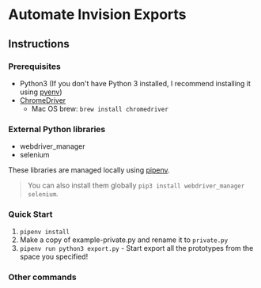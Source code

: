 # Automate Invision Exports

## Instructions
### Prerequisites
- Python3 (If you don't have Python 3 installed, I recommend installing it using [pyenv](https://github.com/pyenv/pyenv))
- [ChromeDriver](https://chromedriver.chromium.org/downloads)
  - Mac OS brew: `brew install chromedriver`

### External Python libraries
- webdriver_manager
- selenium

These libraries are managed locally using [pipenv](https://pypi.org/project/pipenv/).
>You can also install them globally `pip3 install webdriver_manager selenium`.


### Quick Start
1. `pipenv install`
2. Make a copy of example-private.py and rename it to `private.py`
3. `pipenv run python3 export.py` - Start export all the prototypes from the space you specified! 

### Other commands
